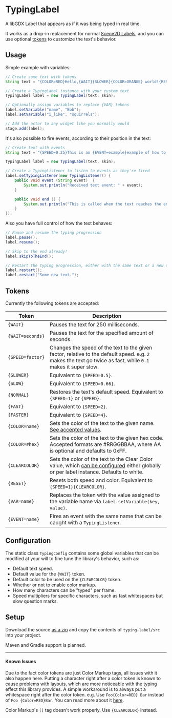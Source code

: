 # TypingLabel

<!-- Shields -->

A libGDX Label that appears as if it was being typed in real time.

It works as a drop-in replacement for normal [Scene2D Labels](https://github.com/libgdx/libgdx/wiki/Scene2d.ui#label), and you can use optional [tokens](#tokens) to customize the text's behavior.

<!-- GIF -->


## Usage

Simple example with variables:
```java
// Create some text with tokens
String text = "{COLOR=RED}Hello,{WAIT}{SLOWER}{COLOR=ORANGE} world!{RESET} My name is {VAR=name} and I like {VAR=i_like}.";

// Create a TypingLabel instance with your custom text
TypingLabel label = new TypingLabel(text, skin);

// Optionally assign variables to replace {VAR} tokens
label.setVariable("name", "Bob");
label.setVariable("i_like", "squirrels");

// Add the actor to any widget like you normally would
stage.add(label);
```

It's also possible to fire events, according to their position in the text:
```java
// Create text with events
String text = "{SPEED=0.25}This is an {EVENT=example}example of how to {EVENT=fire}fire {EVENT=events}events!";

TypingLabel label = new TypingLabel(text, skin);

// Create a TypingListener to listen to events as they're fired
label.setTypingListener(new TypingListener() {
    public void event (String event)  {
        System.out.println("Received text event: " + event);
    }

    public void end () {
        System.out.println("This is called when the text reaches the end.");
    }
});
```

Also you have full control of how the text behaves:
```java
// Pause and resume the typing progression
label.pause();
label.resume();

// Skip to the end already!
label.skipToTheEnd();

// Restart the typing progression, either with the same text or a new one
label.restart();
label.restart("Some new text.");
```

## Tokens
Currently the following tokens are accepted:

| Token | Description |
|------------------|-------------------------------------------------------------------------------------------------------------------------------------------------------------------|
| `{WAIT}` | Pauses the text for 250 milliseconds. |
| `{WAIT=seconds}` | Pauses the text for the specified amount of seconds. |
| `{SPEED=factor}` | Changes the speed of the text to the given factor, relative to the default speed. e.g. `2` makes the text go twice as fast, while `0.1` makes it super slow. |
| `{SLOWER}` | Equivalent to `{SPEED=0.5}`. |
| `{SLOW}` | Equivalent to `{SPEED=0.66}`. |
| `{NORMAL}` | Restores the text's default speed. Equivalent to `{SPEED=1}` or `{SPEED}`. |
| `{FAST}` | Equivalent to `{SPEED=2}`. |
| `{FASTER}` | Equivalent to `{SPEED=4}`. |
| `{COLOR=name}` | Sets the color of the text to the given name. [See accepted values](https://github.com/libgdx/libgdx/blob/master/gdx/src/com/badlogic/gdx/graphics/Colors.java). |
| `{COLOR=#hex}` | Sets the color of the text to the given hex code. Accepted formats are #RRGGBBAA, where AA is optional and defaults to 0xFF. |
| `{CLEARCOLOR}` | Sets the color of the text to the Clear Color value, which [can be configured](#configuration) either globally or per label instance. Defaults to white. |
| `{RESET}` | Resets both speed and color. Equivalent to `{SPEED=1}{CLEARCOLOR}`. |
| `{VAR=name}` | Replaces the token with the value assigned to the variable name via `label.setVariable(key, value)`. |
| `{EVENT=name}` | Fires an event with the same name that can be caught with a `TypingListener`. |


## Configuration
The static class `TypingConfig` contains some global variables that can be modified at your will to fine tune the library's behavior, such as:
- Default text speed.
- Default value for the `{WAIT}` token.
- Default color to be used on the `{CLEARCOLOR}` token.
- Whether or not to enable color markup.
- How many characters can be "typed" per frame.
- Speed multipliers for specific characters, such as fast whitespaces but slow question marks.

## Setup
Download the source [as a zip](https://github.com/RafaSKB/typing-label/archive/master.zip) and copy the contents of `typing-label/src` into your project.

Maven and Gradle support is planned.

-------------------------------------

#### Known Issues
Due to the fact color tokens are just Color Markup tags, all issues with it also happen here. Putting a character right after a color token is known to cause problems with layouts, which are more noticeable with the typing effect this library provides. A simple workaround is to always put a whitespace right after the color token. e.g. Use `Foo{Color=RED} Bar` instead of `Foo {Color=RED}Bar`. You can read more about it [here](https://github.com/libgdx/libgdx/issues/4192).

Color Markup's `[]` tag doesn't work properly. Use `{CLEARCOLOR}` instead.
